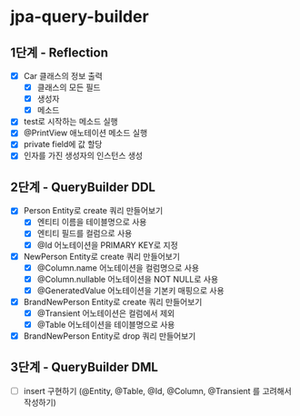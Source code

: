 # jpa-query-builder

## 1단계 - Reflection

- [x] Car 클래스의 정보 출력
  - [x] 클래스의 모든 필드
  - [x] 생성자
  - [x] 메소드
- [x] test로 시작하는 메소드 실행
- [x] @PrintView 애노테이션 메소드 실행
- [x] private field에 값 할당
- [x] 인자를 가진 생성자의 인스턴스 생성

## 2단계 - QueryBuilder DDL

- [x] Person Entity로 create 쿼리 만들어보기
  - [x] 엔티티 이름을 테이블명으로 사용
  - [x] 엔티티 필드를 컬럼으로 사용
  - [x] @Id 어노테이션을 PRIMARY KEY로 지정
- [x] NewPerson Entity로 create 쿼리 만들어보기
  - [x] @Column.name 어노테이션을 컬럼명으로 사용
  - [x] @Column.nullable 어노테이션을 NOT NULL로 사용
  - [x] @GeneratedValue 어노테이션을 기본키 매핑으로 사용
- [x] BrandNewPerson Entity로 create 쿼리 만들어보기
  - [x] @Transient 어노테이션은 컬럼에서 제외
  - [x] @Table 어노테이션을 테이블명으로 사용
- [x] BrandNewPerson Entity로 drop 쿼리 만들어보기

## 3단계 - QueryBuilder DML

- [ ] insert 구현하기 (@Entity, @Table, @Id, @Column, @Transient 를 고려해서 작성하기)
